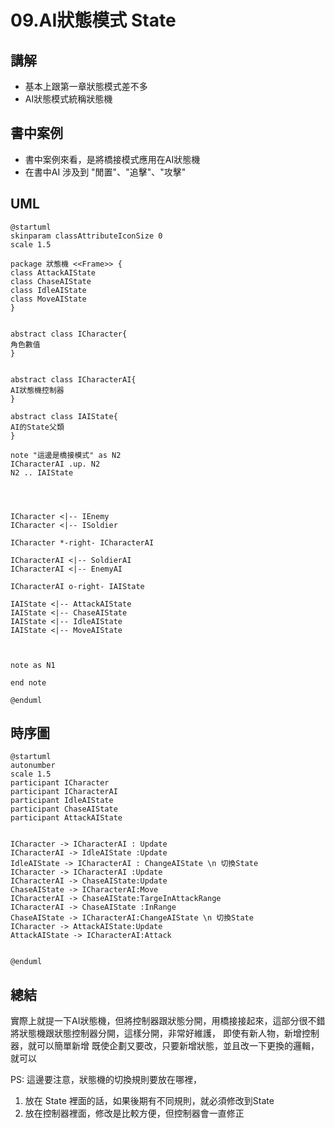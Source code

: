 # 09.AI狀態模式 State

## 講解
- 基本上跟第一章狀態模式差不多
- AI狀態模式統稱狀態機

## 書中案例
- 書中案例來看，是將橋接模式應用在AI狀態機
- 在書中AI 涉及到 "閒置"、"追擊"、"攻擊"

## UML

```puml
@startuml
skinparam classAttributeIconSize 0
scale 1.5

package 狀態機 <<Frame>> {
class AttackAIState
class ChaseAIState
class IdleAIState
class MoveAIState
}


abstract class ICharacter{
角色數值
}


abstract class ICharacterAI{
AI狀態機控制器
}

abstract class IAIState{
AI的State父類
}

note "這邊是橋接模式" as N2
ICharacterAI .up. N2
N2 .. IAIState




ICharacter <|-- IEnemy
ICharacter <|-- ISoldier

ICharacter *-right- ICharacterAI

ICharacterAI <|-- SoldierAI
ICharacterAI <|-- EnemyAI

ICharacterAI o-right- IAIState

IAIState <|-- AttackAIState
IAIState <|-- ChaseAIState
IAIState <|-- IdleAIState
IAIState <|-- MoveAIState



note as N1

end note

@enduml
```


## 時序圖

```puml
@startuml
autonumber
scale 1.5
participant ICharacter
participant ICharacterAI
participant IdleAIState
participant ChaseAIState
participant AttackAIState


ICharacter -> ICharacterAI : Update
ICharacterAI -> IdleAIState :Update
IdleAIState -> ICharacterAI : ChangeAIState \n 切換State
ICharacter -> ICharacterAI :Update
ICharacterAI -> ChaseAIState:Update
ChaseAIState -> ICharacterAI:Move
ICharacterAI -> ChaseAIState:TargeInAttackRange 
ICharacterAI -> ChaseAIState :InRange
ChaseAIState -> ICharacterAI:ChangeAIState \n 切換State
ICharacter -> AttackAIState:Update
AttackAIState -> ICharacterAI:Attack


@enduml
```

## 總結

實際上就提一下AI狀態機，但將控制器跟狀態分開，用橋接接起來，這部分很不錯
將狀態機跟狀態控制器分開，這樣分開，非常好維護，
即使有新人物，新增控制器，就可以簡單新增
既使企劃又要改，只要新增狀態，並且改一下更換的邏輯，就可以

PS:
這邊要注意，狀態機的切換規則要放在哪裡，
1. 放在 State 裡面的話，如果後期有不同規則，就必須修改到State
2. 放在控制器裡面，修改是比較方便，但控制器會一直修正
